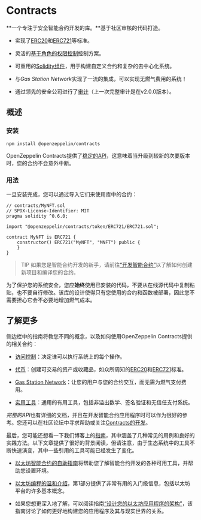 # Contracts
**一个专注于安全智能合约开发的库。**基于社区审核的代码打造。

* 实现了[ERC20](./Tokens/ERC20/ERC20.md)和[ERC721](./Tokens/ERC721.md)等标准。

* 灵活的[基于角色的权限控制](./Access-Control.md)控制方案。

* 可重用的[Solidity组件](./Utilities.md)，用于构建自定义合约和复杂的去中心化系统。

* 与*Gas Station Network*实现了一流的集成，可以实现无燃气费用的系统！

* 通过领先的安全公司进行了[审计](https://github.com/OpenZeppelin/openzeppelin-contracts/tree/master/audit)（上一次完整审计是在v2.0.0版本）。

## 概述

### 安装
```
npm install @openzeppelin/contracts
```
OpenZeppelin Contracts提供了[稳定的API](./Releases&Stability.md#api稳定性)，这意味着当升级到较新的次要版本时，您的合约不会意外中断。

### 用法
一旦安装完成，您可以通过导入它们来使用库中的合约：
```
// contracts/MyNFT.sol
// SPDX-License-Identifier: MIT
pragma solidity ^0.6.0;

import "@openzeppelin/contracts/token/ERC721/ERC721.sol";

contract MyNFT is ERC721 {
    constructor() ERC721("MyNFT", "MNFT") public {
    }
}
```

> TIP
如果您是智能合约开发的新手，请前往[“开发智能合约”](../../Learn/Developing-smart-contracts/Developing-smart-contracts-hardh.md)以了解如何创建新项目和编译您的合约。

为了保护您的系统安全，您应**始终**使用已安装的代码，不要从在线源代码中复制粘贴，也不要自行修改。该库的设计使得只有您使用的合约和函数被部署，因此您不需要担心它会不必要地增加燃气成本。

## 了解更多

侧边栏中的指南将教您不同的概念，以及如何使用OpenZeppelin Contracts提供的相关合约：

* [访问控制](./Access-Control.md)：决定谁可以执行系统上的每个操作。

* [代币](./Tokens/Tokens.md)：创建可交易的资产或收藏品，如众所周知的[ERC20](./Tokens/ERC20/ERC20.md)和[ERC721](./Tokens/ERC721.md)标准。

* [Gas Station Network](./API/GSN.md)：让您的用户与您的合约交互，而无需为燃气支付费用。

* [实用工具](../Contracts.4.x/Utilities.md)：通用的有用工具，包括非溢出数学、签名验证和无信任支付系统。

*完整的API*也有详细的文档，并且在开发智能合约应用程序时可以作为很好的参考。您还可以在社区论坛中寻求帮助或关注[Contracts的开发](https://forum.openzeppelin.com/)。

最后，您可能还想看一下我们博客上的[指南](https://blog.openzeppelin.com/guides/)，其中涵盖了几种常见的用例和良好的实践方法。以下文章提供了很好的背景阅读，但请注意，由于生态系统中的工具不断快速演变，其中一些引用的工具可能已经发生了变化。

* [以太坊智能合约的自助指南](https://blog.openzeppelin.com/the-hitchhikers-guide-to-smart-contracts-in-ethereum-848f08001f05)将帮助您了解智能合约开发的各种可用工具，并帮助您设置环境。

* [以太坊编程的温和介绍](https://blog.openzeppelin.com/a-gentle-introduction-to-ethereum-programming-part-1-783cc7796094)，第1部分提供了非常有用的入门级信息，包括以太坊平台的许多基本概念。

* 如果您想更深入地了解，可以阅读指南[“设计您的以太坊应用程序的架构”](https://blog.openzeppelin.com/designing-the-architecture-for-your-ethereum-application-9cec086f8317)，该指南讨论了如何更好地构建您的应用程序及其与现实世界的关系。